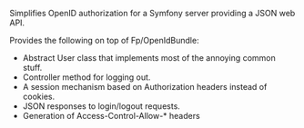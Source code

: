 Simplifies OpenID authorization for a Symfony server providing a JSON web API.

Provides the following on top of Fp/OpenIdBundle:

* Abstract User class that implements most of the annoying common stuff.
* Controller method for logging out.
* A session mechanism based on Authorization headers instead of cookies.
* JSON responses to login/logout requests.
* Generation of Access-Control-Allow-* headers

